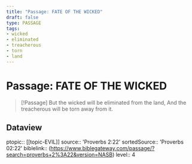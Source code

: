 ```yaml
---
title: "Passage: FATE OF THE WICKED"
draft: false
type: PASSAGE
tags:
- wicked
- eliminated
- treacherous
- torn
- land
---
```


# Passage: FATE OF THE WICKED
> [!Passage]
> But the wicked will be eliminated from the land,
> And the treacherous will be torn away from it.

## Dataview
ptopic:: [[topic-EVIL]]
source:: 'Proverbs 2:22'
sortedSource:: 'Proverbs 02:22'
biblelink:: (https://www.biblegateway.com/passage/?search=proverbs+2%3A22&version=NASB)
level:: 4
